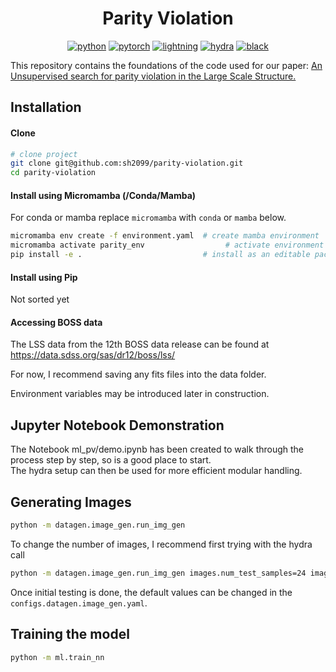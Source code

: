 <div align="center">

# Parity Violation

[![python](https://img.shields.io/badge/-Python_3.13-blue?logo=python&logoColor=white)](https://github.com/pre-commit/pre-commit)
[![pytorch](https://img.shields.io/badge/PyTorch_2.1-ee4c2c?logo=pytorch&logoColor=white)](https://pytorch.org/get-started/locally/)
[![lightning](https://img.shields.io/badge/-Lightning_2.0+-792ee5?logo=pytorchlightning&logoColor=white)](https://pytorchlightning.ai/)
[![hydra](https://img.shields.io/badge/Config-Hydra_1.3-89b8cd)](https://hydra.cc/)
[![black](https://img.shields.io/badge/Code%20Style-Black-black.svg?labelColor=gray)](https://black.readthedocs.io/en/stable/)
  
</div>

This repository contains the foundations of the code used for our paper: [An Unsupervised search for parity violation in the Large Scale Structure.](https://arxiv.org/abs/2410.16030)

## Installation

#### Clone

```bash
# clone project
git clone git@github.com:sh2099/parity-violation.git
cd parity-violation
```

#### Install using Micromamba (/Conda/Mamba)

For conda or mamba replace `micromamba` with `conda` or `mamba` below.

```bash
micromamba env create -f environment.yaml  # create mamba environment
micromamba activate parity_env                  # activate environment
pip install -e .                           # install as an editable package
```

#### Install using Pip

Not sorted yet


#### Accessing BOSS data

The LSS data from the 12th BOSS data release can be found at https://data.sdss.org/sas/dr12/boss/lss/

For now, I recommend saving any fits files into the data folder.

Environment variables may be introduced later in construction.


</div>

## Jupyter Notebook Demonstration

The Notebook ml_pv/demo.ipynb has been created to walk through the process step by step, so is a good place to start.\
The hydra setup can then be used for more efficient modular handling.


</div>

## Generating Images

```bash
python -m datagen.image_gen.run_img_gen 
```
To change the number of images, I recommend first trying with the hydra call
```bash
python -m datagen.image_gen.run_img_gen images.num_test_samples=24 images.num_train_samples=96
```
Once initial testing is done, the default values can be changed in the `configs.datagen.image_gen.yaml`.

</div>

## Training the model

```bash
python -m ml.train_nn
```
